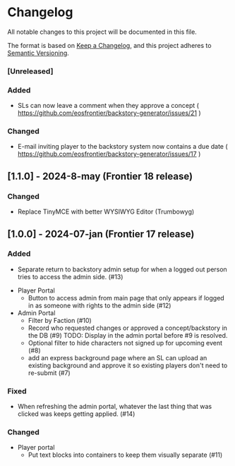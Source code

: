 # Changelog

All notable changes to this project will be documented in this file.

The format is based on [Keep a Changelog](https://keepachangelog.com/en/1.0.0/),
and this project adheres to [Semantic Versioning](https://semver.org/spec/v2.0.0.html).

### [Unreleased]

### Added
- SLs can now leave a comment when they approve a concept ( https://github.com/eosfrontier/backstory-generator/issues/21 )

### Changed
- E-mail inviting player to the backstory system now contains a due date ( https://github.com/eosfrontier/backstory-generator/issues/17 )

## [1.1.0] - 2024-8-may (Frontier 18 release)

### Changed 
 - Replace TinyMCE with better WYSIWYG Editor (Trumbowyg)

## [1.0.0] - 2024-07-jan (Frontier 17 release)

### Added

- Separate return to backstory admin setup for when a logged out person tries to access the admin side. (#13)
* Player Portal 
    - Button to access admin from main page that only appears if logged in as someone with rights to the admin side (#12)
* Admin Portal 
    - Filter by Faction (#10)
    - Record who requested changes or approved a concept/backstory in the DB (#9)
        TODO: Display in the admin portal before #9 is resolved.
    - Optional filter to hide characters not signed up for upcoming event (#8)
    - add an express background page where an SL can upload an existing background and approve it so existing players don't need to re-submit (#7)

### Fixed

- When refreshing the admin portal, whatever the last thing that was clicked was keeps getting applied. (#14)

### Changed

* Player portal
    - Put text blocks into containers to keep them visually separate (#11)



